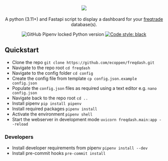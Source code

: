 <h1 align="center">
<img src="https://user-images.githubusercontent.com/51025241/209450888-c9160c81-38d8-44dd-93d9-96b4a6922074.png">
</h1>

<p align="center">
A python (3.11+) and Fastapi script to display a dashboard for your <a href="https://www.freqtrade.io/en/stable/">freqtrade</a> database(s).
</p>
<p align="center">
<img alt="GitHub Pipenv locked Python version" src="https://img.shields.io/github/pipenv/locked/python-version/ecoppen/freqdash">
<a href="https://github.com/psf/black"><img alt="Code style: black" src="https://img.shields.io/badge/code%20style-black-000000.svg"></a>
</p>

## Quickstart

- Clone the repo `git clone https://github.com/ecoppen/freqdash.git`
- Navigate to the repo root `cd freqdash`
- Navigate to the config folder `cd config`
- Create the config file from template `cp config.json.example config.json`
- Populate the `config.json` files as required using a text editor e.g. `nano config.json`
- Navigate back to the repo root `cd ..`
- Install pipenv `pip install pipenv`
- Install required packages `pipenv install`
- Activate the environment `pipenv shell`
- Start the webserver in development mode `uvicorn freqdash.main:app --reload`

### Developers
- Install developer requirements from pipenv `pipenv install --dev`
- Install pre-commit hooks `pre-commit install`
